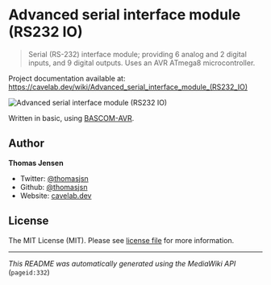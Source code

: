 # Advanced serial interface module (RS232 IO)

> Serial (RS-232) interface module; providing 6 analog and 2 digital inputs, and 9 digital outputs. Uses an AVR ATmega8 microcontroller.

Project documentation available at: https://cavelab.dev/wiki/Advanced_serial_interface_module_(RS232_IO)

![Advanced serial interface module (RS232 IO)](https://cavelab.dev/images/thumb/0/0e/Avr_asim_17.JPG/600px-Avr_asim_17.JPG)

Written in basic, using [BASCOM-AVR](http://www.mcselec.com/).

## Author
**Thomas Jensen**
* Twitter: [@thomasjsn](https://twitter.com/thomasjsn)
* Github: [@thomasjsn](https://github.com/thomasjsn)
* Website: [cavelab.dev](https://cavelab.dev/wiki/User:Thomas)

## License
The MIT License (MIT). Please see [license file](LICENSE.txt) for more information.

---
_This README was automatically generated using the MediaWiki API_ (`pageid:332`)
